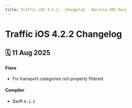 ```yaml
---
title: Traffic iOS 4.2.2 - Changelog - Navitia SDK Docs
---
```


# Traffic iOS 4.2.2 Changelog

<h2>🗓 11 Aug 2025</h2>

#### Fixes
- Fix transport categories not properly filtered

#### Compiler
-  Swift  `6.1.2`
